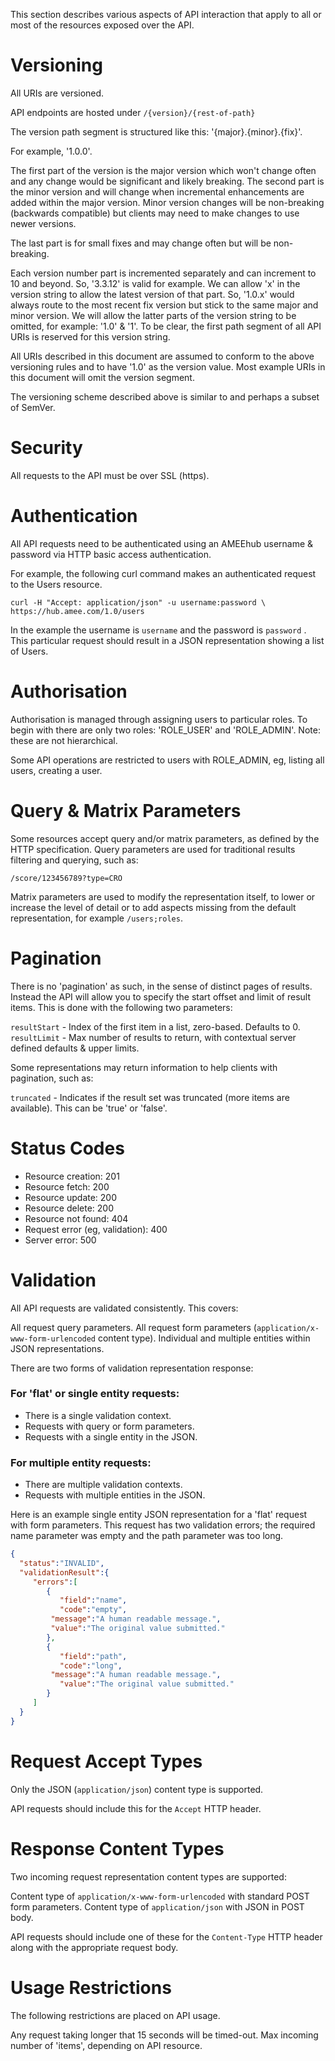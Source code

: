 This section describes various aspects of API interaction that apply to all or most of the resources exposed over the API.

# Versioning

All URIs are versioned.

API endpoints are hosted under `/{version}/{rest-of-path}`

The version path segment is structured like this: '{major}.{minor}.{fix}'.

For example, '1.0.0'.

The first part of the version is the major version which won't change often and any change would be significant and likely breaking.
The second part is the minor version and will change when incremental enhancements are added within the major version. Minor version changes will be non-breaking (backwards compatible) but clients may need to make changes to use newer versions.

The last part is for small fixes and may change often but will be non-breaking.

Each version number part is incremented separately and can increment to 10 and beyond. So, '3.3.12' is valid for example.
We can allow 'x' in the version string to allow the latest version of that part. So, '1.0.x' would always route to the most recent fix version but stick to the same major and minor version.
We will allow the latter parts of the version string to be omitted, for example: '1.0' & '1'.
To be clear, the first path segment of all API URIs is reserved for this version string.

All URIs described in this document are assumed to conform to the above versioning rules and to have '1.0' as the version value. Most example URIs in this document will omit the version segment.

The versioning scheme described above is similar to and perhaps a subset of SemVer.

# Security

All requests to the API must be over SSL (https).


# Authentication

All API requests need to be authenticated using an AMEEhub username & password via HTTP basic access authentication.

For example, the following curl command makes an authenticated request to the Users resource.

```shell
curl -H "Accept: application/json" -u username:password \ https://hub.amee.com/1.0/users
```

In the example the username is `username` and the password is `password` . This particular request should result in a JSON representation showing a list of Users.

# Authorisation

Authorisation is managed through assigning users to particular roles. To begin with there are only two roles: 'ROLE_USER' and 'ROLE_ADMIN'. Note: these are not hierarchical.

Some API operations are restricted to users with ROLE_ADMIN, eg, listing all users, creating a user.

# Query & Matrix Parameters

Some resources accept query and/or matrix parameters, as defined by the HTTP specification. Query parameters are used for traditional results filtering and querying, such as:

```shell
/score/123456789?type=CRO 
```

Matrix parameters are used to modify the representation itself, to lower or increase the level of detail or to add aspects missing from the default representation, for example `/users;roles`.

# Pagination

There is no 'pagination' as such, in the sense of distinct pages of results. Instead the API will allow you to specify the start offset and limit of result items. This is done with the following two parameters:

`resultStart` - Index of the first item in a list, zero-based. Defaults to 0.
`resultLimit` - Max number of results to return, with contextual server defined defaults & upper limits.

Some representations may return information to help clients with pagination, such as:

`truncated` - Indicates if the result set was truncated (more items are available). This can be 'true' or 'false'.

# Status Codes

* Resource creation: 201
* Resource fetch: 200
* Resource update: 200
* Resource delete: 200
* Resource not found: 404
* Request error (eg, validation): 400
* Server error: 500

# Validation

All API requests are validated consistently. This covers:

All request query parameters.
All request form parameters (`application/x-www-form-urlencoded` content type).
Individual and multiple entities within JSON representations.

There are two forms of validation representation response:

### For 'flat' or single entity requests:

* There is a single validation context.
* Requests with query or form parameters.
* Requests with a single entity in the JSON.

### For multiple entity requests:

* There are multiple validation contexts.
* Requests with multiple entities in the JSON.

Here is an example single entity JSON representation for a 'flat' request with form parameters. This request has two validation errors; the required name parameter was empty and the path parameter was too long.

```json
{
  "status":"INVALID",
  "validationResult":{
     "errors":[
        {
           "field":"name",
           "code":"empty",
         "message":"A human readable message.",
         "value":"The original value submitted."
        },
        {
           "field":"path",
           "code":"long",
         "message":"A human readable message.",
           "value":"The original value submitted."
        }
     ]
  }
}
```

# Request Accept Types

Only the JSON (`application/json`) content type is supported.

API requests should include this for the `Accept` HTTP header.

# Response Content Types

Two incoming request representation content types are supported:

Content type of `application/x-www-form-urlencoded` with standard POST form parameters.
Content type of `application/json` with JSON in POST body.

API requests should include one of these for the `Content-Type` HTTP header along with the appropriate request body.

# Usage Restrictions

The following restrictions are placed on API usage.

Any request taking longer that 15 seconds will be timed-out.
Max incoming number of 'items', depending on API resource.
